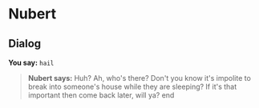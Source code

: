 # Nubert
## Dialog

**You say:** `hail`



>**Nubert says:** Huh? Ah, who's there? Don't you know it's impolite to break into someone's house while they are sleeping? If it's that important then come back later, will ya?
end
